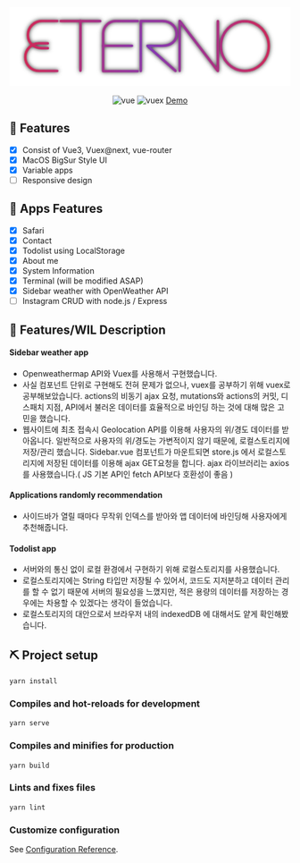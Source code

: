 <div align="center">

![logo](./public/Eterno.png)

![vue](https://img.shields.io/badge/Vue.js-%5E3.0.0-green)
![vuex](https://img.shields.io/badge/Vuex-%5E4.0.2-brightgreen)
[Demo](https://cre4tive97.github.io/)

</div>

## 🧷 Features

- [x] Consist of Vue3, Vuex@next, vue-router
- [x] MacOS BigSur Style UI
- [x] Variable apps
- [ ] Responsive design

## 📱 Apps Features

- [x] Safari
- [x] Contact
- [x] Todolist using LocalStorage
- [x] About me
- [x] System Information
- [x] Terminal (will be modified ASAP)
- [x] Sidebar weather with OpenWeather API
- [ ] Instagram CRUD with node.js / Express

## 🧾 Features/WIL Description

#### Sidebar weather app

- Openweathermap API와 Vuex를 사용해서 구현했습니다.
- 사실 컴포넌트 단위로 구현해도 전혀 문제가 없으나, vuex를 공부하기 위해 vuex로 공부해보았습니다.
  actions의 비동기 ajax 요청, mutations와 actions의 커밋, 디스패치 지점, API에서 불러온 데이터를 효율적으로 바인딩 하는 것에 대해 많은 고민을 했습니다.
- 웹사이트에 최초 접속시 Geolocation API를 이용해 사용자의 위/경도 데이터를 받아옵니다.
  일반적으로 사용자의 위/경도는 가변적이지 않기 때문에, 로컬스토리지에 저장/관리 했습니다.
  Sidebar.vue 컴포넌트가 마운트되면 store.js 에서 로컬스토리지에 저장된 데이터를 이용해 ajax GET요청을 합니다.
  ajax 라이브러리는 axios를 사용했습니다.( JS 기본 API인 fetch API보다 호환성이 좋음 )

#### Applications randomly recommendation

- 사이드바가 열릴 때마다 무작위 인덱스를 받아와 앱 데이터에 바인딩해 사용자에게 추천해줍니다.

#### Todolist app

- 서버와의 통신 없이 로컬 환경에서 구현하기 위해 로컬스토리지를 사용했습니다.
- 로컬스토리지에는 String 타입만 저장될 수 있어서, 코드도 지저분하고 데이터 관리를 할 수 없기 때문에 서버의 필요성을 느꼈지만, 적은 용량의 데이터를 저장하는 경우에는 차용할 수 있겠다는 생각이 들었습니다.
- 로컬스토리지의 대안으로서 브라우저 내의 indexedDB 에 대해서도 얕게 확인해봤습니다.

## ⛏ Project setup

```
yarn install
```

### Compiles and hot-reloads for development

```
yarn serve
```

### Compiles and minifies for production

```
yarn build
```

### Lints and fixes files

```
yarn lint
```

### Customize configuration

See [Configuration Reference](https://cli.vuejs.org/config/).
